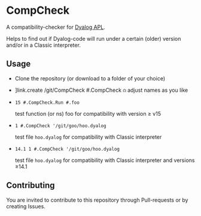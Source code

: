 # CompCheck

A compatibility-checker for [Dyalog APL](http://dyalog.com).

Helps to find out if Dyalog-code will run under a certain (older) version and/or in a Classic interpreter.

## Usage

* Clone the repository (or download to a folder of your choice)

* ]link.create /git/CompCheck #.CompCheck  ⍝  adjust names as you like 

* `15 #.CompCheck.Run #.foo`

  test function (or ns) foo for compatibility with version ≥ v15

* `1 #.CompCheck '/git/goo/hoo.dyalog`

  test file `hoo.dyalog` for compatibility with Classic interpreter

* `14.1 1 #.CompCheck '/git/goo/hoo.dyalog`

  test file `hoo.dyalog` for compatibility with Classic interpreter and versions ≥14.1

## Contributing

You are invited to contribute to this repository through Pull-requests or by creating Issues.